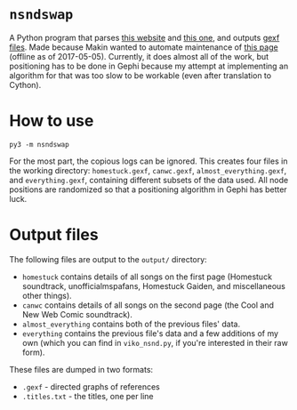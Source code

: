 # `nsndswap`

A Python program that parses [this website](http://xzazupsilon.webs.com/nsnd.html) and [this one](https://wheals.github.io/canwc/nsnd.html), and outputs [gexf files](https://gephi.org/gexf/format/). Made because Makin wanted to automate maintenance of [this page](http://recordcrash.com/nsnd/nsnd_ultimate.html) (offline as of 2017-05-05). Currently, it does almost all of the work, but positioning has to be done in Gephi because my attempt at implementing an algorithm for that was too slow to be workable (even after translation to Cython).

# How to use

```
py3 -m nsndswap
```

For the most part, the copious logs can be ignored. This creates four files in the working directory: `homestuck.gexf`, `canwc.gexf`, `almost_everything.gexf`, and `everything.gexf`, containing different subsets of the data used. All node positions are randomized so that a positioning algorithm in Gephi has better luck.

# Output files

The following files are output to the `output/` directory:

- `homestuck` contains details of all songs on the first page (Homestuck soundtrack, unofficialmspafans, Homestuck Gaiden, and miscellaneous other things).
- `canwc` contains details of all songs on the second page (the Cool and New Web Comic soundtrack).
- `almost_everything` contains both of the previous files' data.
- `everything` contains the previous file's data and a few additions of my own (which you can find in `viko_nsnd.py`, if you're interested in their raw form).

These files are dumped in two formats:

- `.gexf` - directed graphs of references
- `.titles.txt` - the titles, one per line
